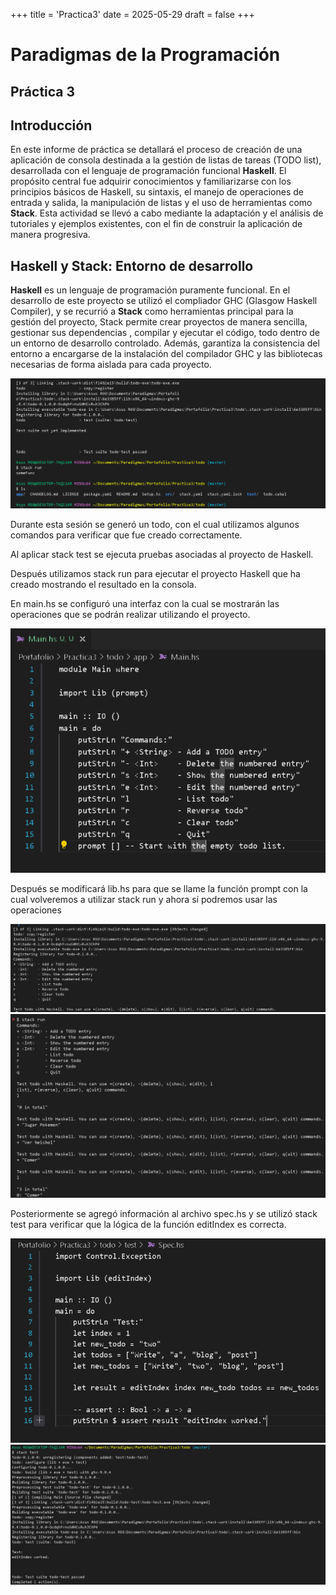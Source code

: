 +++
title = 'Practica3'
date = 2025-05-29
draft = false
+++

# Paradigmas de la Programación
## Práctica 3

## Introducción
En este informe de práctica se detallará el proceso de creación de una aplicación de consola destinada a la gestión de listas de tareas (TODO list), desarrollada con el lenguaje de programación funcional **Haskell**. El propósito central fue adquirir conocimientos y familiarizarse con los principios básicos de Haskell, su sintaxis, el manejo de operaciones de entrada y salida, la manipulación de listas y el uso de herramientas como **Stack**. Esta actividad se llevó a cabo mediante la adaptación y el análisis de tutoriales y ejemplos existentes, con el fin de construir la aplicación de manera progresiva.

## Haskell y Stack: Entorno de desarrollo
**Haskell** es un lenguaje de programación puramente funcional. En el desarrollo de este proyecto se utilizó el compliador GHC (Glasgow Haskell Compiler), y se recurrió a **Stack** como herramientas principal para la gestión del proyecto, Stack permite crear proyectos de manera sencilla, gestionar sus dependencias , compilar y ejecutar el código, todo dentro de un entorno de desarrollo controlado. Además, garantiza la consistencia del entorno a encargarse de la instalación del compilador GHC y las bibliotecas necesarias de forma aislada para cada proyecto.

![Creacion de nuevo todo](imagenes/instalacion.PNG)

Durante esta sesión se generó un todo, con el cual utilizamos algunos comandos para verificar que fue creado correctamente.

Al aplicar stack test se ejecuta pruebas asociadas al proyecto de Haskell.

Después utilizamos stack run para ejecutar el proyecto Haskell que ha creado mostrando el resultado en la consola.

En main.hs se configuró una interfaz con la cual se mostrarán las operaciones que se podrán realizar utilizando el proyecto.

![Modificacion en main.hs](imagenes/main.PNG)

Después se modificará lib.hs para que se llame la función prompt con la cual volveremos a utilizar stack run y ahora sí podremos usar las operaciones

![Uso](imagenes/uso.PNG)
![Uso de operaciones](imagenes/stack_run.PNG)

Posteriormente se agregó información al archivo spec.hs y se utilizó stack test para verificar que la lógica de la función editIndex es correcta.

![Spechs](imagenes/spechs.PNG)
![stacktest](imagenes/stack_test.PNG)
